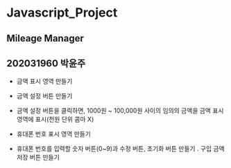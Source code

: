 # Javascript_Project
## Mileage Manager
## 202031960 박윤주

* 금액 표시 영역 만들기
* 금액 설정 버튼 만들기
* 금액 설정 버튼을 클릭하면, 1000원 ~ 100,000원 사이의 임의의 금액을 금액 표시 영역에 표시(천원 단위 콤마 X)

* 휴대폰 번호 표시 영역 만들기
* 휴대폰 번호를 입력할 숫자 버튼(0~9)과 수정 버튼, 초기화 버튼 만들기
. 구입 금액 저장 버튼 만들기

